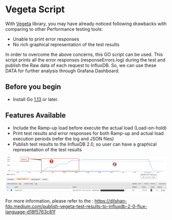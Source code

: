 # Vegeta Script

With [Vegeta](https://github.com/tsenart/vegeta) library, you may have already noticed following drawbacks with comparing to other Performance testing tools:

* Unable to print error responses
* No rich graphical representation of the test results

In order to overcome the above concerns, this GO script can be used. This script prints all the error responses (responseErrors.log)
during the test and publish the Raw data of each request to InfluxDB. So, we can use these DATA for further analysis through Grafana Dashboard.

## Before you begin
* Install Go [1.13](https://golang.org/doc/install) or later.

## Features Available

* Include the Ramp-up load before execute the actual load (Load-on-hold)
* Print test results and error responses for both Ramp-up and  actual load execution periods (refer the log and JSON files)
* Publish test results to the InfluxDB 2.0, so user can have a graphical representation of the test results

![Screenshot](Vegeta_rampUp_load.png)


For more information, please refer to the : https://dilshan-fdo.medium.com/publish-vegeta-test-results-to-influxdb-2-0-flux-language-d18f5763c81f
